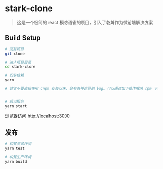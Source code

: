 # stark-clone
> 这是一个极简的 react 模仿语雀的项目，引入了乾坤作为微前端解决方案

## Build Setup
```bash
# 克隆项目
git clone 

# 进入项目目录
cd stark-clone

# 安装依赖
yarn

# 建议不要直接使用 cnpm 安装以来，会有各种诡异的 bug。可以通过如下操作解决 npm 下载速度慢的问题


# 启动服务
yarn start
```
浏览器访问 [http://localhost:3000](http://localhost:3000)

## 发布

```bash
# 构建测试环境
yarn test

# 构建生产环境
yarn build
```